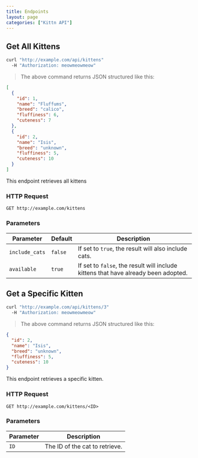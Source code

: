 ```yaml
---
title: Endpoints
layout: page
categories: ["Kittn API"]
---
```


## Get All Kittens

```sh
curl "http://example.com/api/kittens"
  -H "Authorization: meowmeowmeow"
```

> The above command returns JSON structured like this:

```json
[
  {
    "id": 1,
    "name": "Fluffums",
    "breed": "calico",
    "fluffiness": 6,
    "cuteness": 7
  },
  {
    "id": 2,
    "name": "Isis",
    "breed": "unknown",
    "fluffiness": 5,
    "cuteness": 10
  }
]
```

This endpoint retrieves all kittens

### HTTP Request

`GET http://example.com/kittens`

### Parameters

Parameter       | Default | Description
---             | ---     | ---
`include_cats`  | `false` | If set to `true`, the result will also include cats.
`available`     | `true`  | If set to `false`, the result will include kittens that have already been adopted.


## Get a Specific Kitten

```sh
curl "http://example.com/api/kittens/3"
  -H "Authorization: meowmeowmeow"
```

> The above command returns JSON structured like this:

```json
{
  "id": 2,
  "name": "Isis",
  "breed": "unknown",
  "fluffiness": 5,
  "cuteness": 10
}
```

This endpoint retrieves a specific kitten.

### HTTP Request

`GET http://example.com/kittens/<ID>`

### Parameters

Parameter | Description
---       | ---
`ID`      | The ID of the cat to retrieve.
